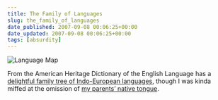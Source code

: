 ```yaml
---
title: The Family of Languages
slug: the_family_of_languages
date_published: 2007-09-08 00:06:25+00:00
date_updated: 2007-09-08 00:06:25+00:00
tags: [absurdity]
---
```

![Language Map](https://cdn.glitch.global/d45aff89-36ba-46db-8c7c-3da7c8a93931/language-map.png?v=1675741186248)

From the American Heritage Dictionary of the English Language has a [delightful family tree of Indo-European languages](https://web.archive.org/web/20071002102951/http://www.bartleby.com/61/indoeuro.html), though I was kinda miffed at the omission of [my parents’ native tongue](http://en.wikipedia.org/wiki/Oriya_language).
